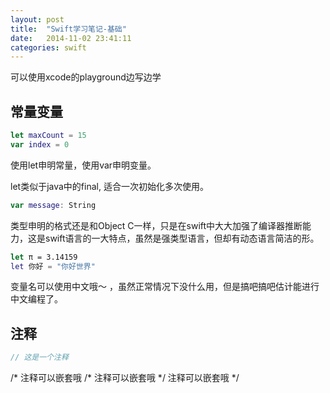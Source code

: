```yaml
---
layout: post
title:  "Swift学习笔记-基础"
date:   2014-11-02 23:41:11
categories: swift
---
```


可以使用xcode的playground边写边学


## 常量变量

```swift
let maxCount = 15
var index = 0
```

使用let申明常量，使用var申明变量。

let类似于java中的final, 适合一次初始化多次使用。


```swift
var message: String
```

类型申明的格式还是和Object C一样，只是在swift中大大加强了编译器推断能力，这是swift语言的一大特点，虽然是强类型语言，但却有动态语言简洁的形。


```swift
let π = 3.14159
let 你好 = "你好世界"
```

变量名可以使用中文哦〜 ，虽然正常情况下没什么用，但是搞吧搞吧估计能进行中文编程了。


## 注释

```swift
// 这是一个注释
```

/* 注释可以嵌套哦
/* 注释可以嵌套哦 */
 注释可以嵌套哦 */
